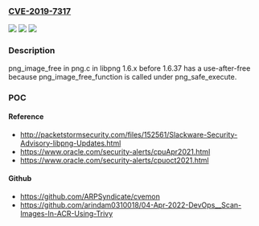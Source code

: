 ### [CVE-2019-7317](https://cve.mitre.org/cgi-bin/cvename.cgi?name=CVE-2019-7317)
![](https://img.shields.io/static/v1?label=Product&message=n%2Fa&color=blue)
![](https://img.shields.io/static/v1?label=Version&message=n%2Fa&color=blue)
![](https://img.shields.io/static/v1?label=Vulnerability&message=n%2Fa&color=brighgreen)

### Description

png_image_free in png.c in libpng 1.6.x before 1.6.37 has a use-after-free because png_image_free_function is called under png_safe_execute.

### POC

#### Reference
- http://packetstormsecurity.com/files/152561/Slackware-Security-Advisory-libpng-Updates.html
- https://www.oracle.com/security-alerts/cpuApr2021.html
- https://www.oracle.com/security-alerts/cpuoct2021.html

#### Github
- https://github.com/ARPSyndicate/cvemon
- https://github.com/arindam0310018/04-Apr-2022-DevOps__Scan-Images-In-ACR-Using-Trivy

